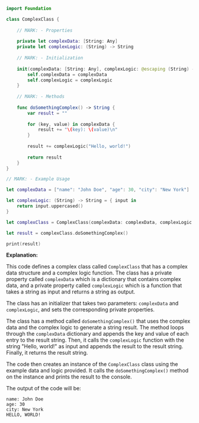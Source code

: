 ```swift
import Foundation

class ComplexClass {
    
    // MARK: - Properties
    
    private let complexData: [String: Any]
    private let complexLogic: (String) -> String
    
    // MARK: - Initialization
    
    init(complexData: [String: Any], complexLogic: @escaping (String) -> String) {
        self.complexData = complexData
        self.complexLogic = complexLogic
    }
    
    // MARK: - Methods
    
    func doSomethingComplex() -> String {
        var result = ""
        
        for (key, value) in complexData {
            result += "\(key): \(value)\n"
        }
        
        result += complexLogic("Hello, world!")
        
        return result
    }
}

// MARK: - Example Usage

let complexData = ["name": "John Doe", "age": 30, "city": "New York"]

let complexLogic: (String) -> String = { input in
    return input.uppercased()
}

let complexClass = ComplexClass(complexData: complexData, complexLogic: complexLogic)

let result = complexClass.doSomethingComplex()

print(result)
```

**Explanation:**

This code defines a complex class called `ComplexClass` that has a complex data structure and a complex logic function. The class has a private property called `complexData` which is a dictionary that contains complex data, and a private property called `complexLogic` which is a function that takes a string as input and returns a string as output.

The class has an initializer that takes two parameters: `complexData` and `complexLogic`, and sets the corresponding private properties.

The class has a method called `doSomethingComplex()` that uses the complex data and the complex logic to generate a string result. The method loops through the `complexData` dictionary and appends the key and value of each entry to the result string. Then, it calls the `complexLogic` function with the string "Hello, world!" as input and appends the result to the result string. Finally, it returns the result string.

The code then creates an instance of the `ComplexClass` class using the example data and logic provided. It calls the `doSomethingComplex()` method on the instance and prints the result to the console.

The output of the code will be:

```
name: John Doe
age: 30
city: New York
HELLO, WORLD!
```